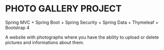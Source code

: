 # PHOTO GALLERY PROJECT 

Spring MVC + Spring Boot + Spring Security + Spring Data + Thymeleaf + Bootstrap 4

A website with photographs where you have the ability to upload or delete pictures and informations about them.
